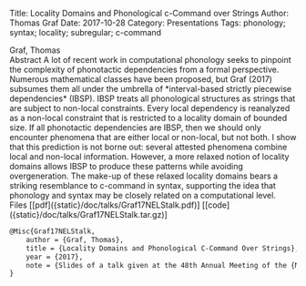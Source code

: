 Title: Locality Domains and Phonological c-Command over Strings
Author: Thomas Graf
Date: 2017-10-28
Category: Presentations
Tags: phonology; syntax; locality; subregular; c-command

<div markdown class="authors">
Graf, Thomas
</div>

<div markdown class="abstract">
<span id="abstract-title">Abstract</span>
A lot of recent work in computational phonology seeks to pinpoint the complexity of phonotactic dependencies from a formal perspective. Numerous mathematical classes have been proposed, but Graf (2017) subsumes them all under the umbrella of *interval-based strictly piecewise dependencies* (IBSP). IBSP treats all phonological structures as strings that are subject to non-local constraints. Every local dependency is reanalyzed as a non-local constraint that is restricted to a locality domain of bounded size. If all phonotactic dependencies are IBSP, then we should only encounter phenomena that are either local or non-local, but not both. I show that this prediction is not borne out: several attested phenomena combine local and non-local information. However, a more relaxed notion of locality domains allows IBSP to produce these patterns while avoiding overgeneration. The make-up of these relaxed locality domains bears a striking resemblance to c-command in syntax, supporting the idea that phonology and syntax may be closely related on a computational level.
</div>

<div markdown class="files">
<span id="files-title">Files</span>
[[pdf]({static}/doc/talks/Graf17NELStalk.pdf)]
[[code]({static}/doc/talks/Graf17NELStalk.tar.gz)]
</div>

~~~latex
@Misc{Graf17NELStalk,
    author = {Graf, Thomas},
    title = {Locality Domains and Phonological C-Command Over Strings},
    year = {2017},
    note = {Slides of a talk given at the 48th Annual Meeting of the {N}orth {E}ast {L}inguistic {S}ociety ({NELS} 48), {O}ctober 27--29, {U}niversity of {I}celand, {R}eykjavík, {I}celand}
}
~~~
